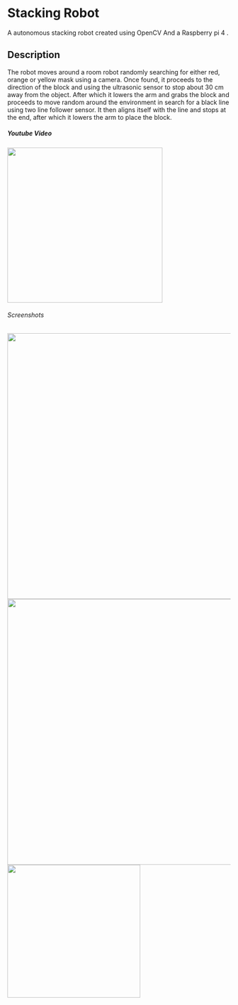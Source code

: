 # Stacking Robot
A autonomous stacking robot created using OpenCV And a Raspberry pi 4 .

## Description
The robot moves around a room robot randomly searching for either red, orange or yellow mask using a camera. Once found, it proceeds to the direction of the block  and using the ultrasonic sensor to stop about 30 cm away from the object. After which it lowers the arm and grabs the block and proceeds to move random around the environment in search for a black line using two line follower sensor. It then aligns itself with the line and stops at the end, after which it lowers the arm to place the block.

##### Youtube Video
<a href="https://youtu.be/xbSocQ4-_gI
" target="_blank"><img src="https://github.com/razibsarkerleo/stacking_robot/blob/4ef0b7845785f006ef3a845c65318e12ec643b71/screenshots/stacker_thumbnail.jpeg" 
 width="350"  /></a>


###### Screenshots
<img src="https://github.com/razibsarkerleo/stacking_robot/blob/71a745e2ab2006eaf67ca184c4362d04d3c2efc0/screenshots/front_view.JPG" width="600">
<img src="https://github.com/razibsarkerleo/stacking_robot/blob/da626ade8c97632635cf7759cc9169f8bfa5ba8a/screenshots/rear_view.JPG" width="600">
<img src="https://github.com/razibsarkerleo/stacking_robot/blob/da626ade8c97632635cf7759cc9169f8bfa5ba8a/screenshots/side_view.JPG" width="300">
